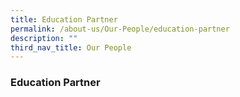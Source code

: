 ```yaml
---
title: Education Partner
permalink: /about-us/Our-People/education-partner
description: ""
third_nav_title: Our People
---
```

### Education Partner

